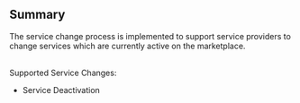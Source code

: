 ## Summary


The service change process is implemented to support service providers to change services which are currently active on the marketplace.
<br>
<br>

Supported Service Changes:

* Service Deactivation

<br>
<br>


